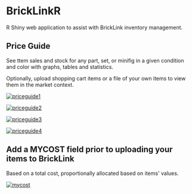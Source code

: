 # BrickLinkR
R Shiny web application to assist with BrickLink inventory management.

## Price Guide

See ttem sales and stock for any part, set, or minifig in a given condition and color with graphs, tables and statistics.

Optionally, upload shopping cart items or a file of your own items to view them in the market context.

[![priceguide1](https://github.com/leonawicz/BrickLinkR/raw/master/images/bricklinkr_PQ1.png)](#BrickLinkR)

[![priceguide2](https://github.com/leonawicz/BrickLinkR/images/raw/master/bricklinkr_PQ2.png)](#BrickLinkR)

[![priceguide3](https://github.com/leonawicz/BrickLinkR/images/raw/master/bricklinkr_PQ3.png)](#BrickLinkR)

[![priceguide4](https://github.com/leonawicz/BrickLinkR/images/raw/master/bricklinkr_PQ4.png)](#BrickLinkR)

## Add a MYCOST field prior to uploading your items to BrickLink

Based on a total cost, proportionally allocated based on items' values.

[![mycost](https://github.com/leonawicz/BrickLinkR/images/raw/master/bricklinkr_addMCfield.png)](#BrickLinkR)
